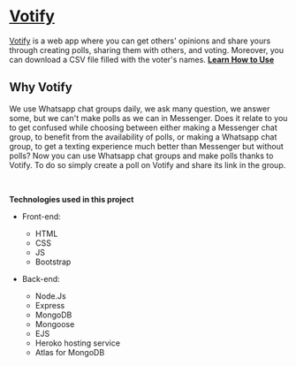 # [Votify](https://app-votify.herokuapp.com/) 

[Votify](https://app-votify.herokuapp.com/) is a web app where you can get others' opinions and share yours through creating polls, sharing them with others, and voting. Moreover, you can download a CSV file filled with the voter's names. 
**[Learn How to Use](https://app-votify.herokuapp.com/learn)**
<br>
## Why Votify
We use Whatsapp chat groups daily, we ask many question, we answer some, but we can't make polls as we can in Messenger. Does it relate to you to get confused while choosing between either making a Messenger chat group, to benefit from the availability of polls, or making a Whatsapp chat group, to get a texting experience much better than Messenger but without polls? Now you can use Whatsapp chat groups and make polls thanks to Votify. To do so simply create a poll on Votify and share its link in the group.

<br>

**Technologies used in this project**
- Front-end:
  - HTML
  - CSS
  - JS 
  - Bootstrap
  
- Back-end:
  - Node.Js
  - Express
  - MongoDB
  - Mongoose
  - EJS
  - Heroko hosting service
  - Atlas for MongoDB
<br>